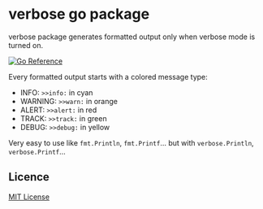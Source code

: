 # verbose go package 

verbose package generates formatted output only when verbose mode is turned on.

[![Go Reference](https://pkg.go.dev/badge/github.com/lolorenzo777/verbose.svg)](https://pkg.go.dev/github.com/lolorenzo777/verbose)

Every formatted output starts with a colored message type:
  - INFO: `>>info:` in cyan 
  - WARNING: `>>warn:` in orange 
  - ALERT: `>>alert:` in red 
  - TRACK: `>>track:` in green
  - DEBUG: `>>debug:` in yellow

Very easy to use like ``fmt.Println``, ``fmt.Printf``... but with `verbose.Println`, ``verbose.Printf``...

## Licence

[MIT License](LICENSE)
